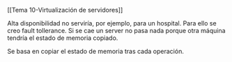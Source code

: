 [[Tema 10-Virtualización de servidores]]

Alta disponibilidad no serviría, por ejemplo, para un hospital. Para ello se creo fault tollerance. Si se cae un server no pasa nada porque otra máquina tendría el estado de memoria copiado.

Se basa en copiar el estado de memoria tras cada operación.
